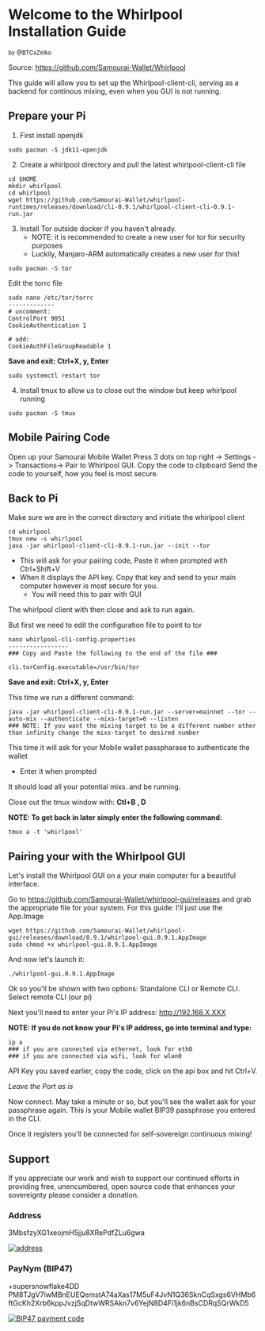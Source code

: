# Welcome to the Whirlpool Installation Guide
<sub>by @BTCxZelko</sub>

Source: https://github.com/Samourai-Wallet/Whirlpool

This guide will allow you to set up the Whirlpool-client-cli, serving as a backend for continous mixing, even when you GUI is not running.

## Prepare your Pi
   1. First install openjdk

```
sudo pacman -S jdk11-openjdk
```

   2. Create a whirlpool directory and pull the latest whirlpool-client-cli file

```
cd $HOME
mkdir whirlpool
cd whirlpool
wget https://github.com/Samourai-Wallet/whirlpool-runtimes/releases/download/cli-0.9.1/whirlpool-client-cli-0.9.1-run.jar
```

   3. Install Tor outside docker if you haven't already.
      - NOTE: it is recommended to create a new user for tor for security purposes
      - Luckily, Manjaro-ARM automatically creates a new user for this!

```
sudo pacman -S tor
```

Edit the torrc file

```
sudo nano /etc/tor/torrc
-------------
# uncomment:
ControlPort 9051
CookieAuthentication 1

# add:
CookieAuthFileGroupReadable 1
```

**Save and exit: Ctrl+X, y, Enter**

```
sudo systemctl restart tor
```

   4. Install tmux to allow us to close out the window but keep whirlpool running

```
sudo pacman -S tmux
````

## Mobile Pairing Code

Open up your Samourai Mobile Wallet
Press 3 dots on top right -> Settings -> Transactions-> Pair to Whirlpool GUI. Copy the code to clipboard
Send the code to yourself, how you feel is most secure.

## Back to Pi

Make sure we are in the correct directory and initiate the whirlpool client

```
cd whirlpool
tmux new -s whirlpool
java -jar whirlpool-client-cli-0.9.1-run.jar --init --tor
```
   - This will ask for your pairing code, Paste it when prompted with Ctrl+Shift+V
   - When it displays the API key. Copy that key and send to your main computer however is most secure for you. 
      - You will need this to pair with GUI

The whirlpool client with then close and ask to run again.

But first we need to edit the configuration file to point to tor
```
nano whirlpool-cli-config.properties
-----------------
### Copy and Paste the following to the end of the file ###

cli.torConfig.executable=/usr/bin/tor

```
**Save and exit: Ctrl+X, y, Enter**

This time we run a different command:

```
java -jar whirlpool-client-cli-0.9.1-run.jar --server=mainnet --tor --auto-mix --authenticate --mixs-target=0 --listen
### NOTE: If you want the mixing target to be a different number other than infinity change the mixs-target to desired number
```

This time it will ask for your Mobile wallet passpharase to authenticate the wallet
   - Enter it when prompted

It should load all your potential mixs. and be running.

Close out the tmux window with:
   **Ctl+B , D**

**NOTE: To get back in later simply enter the following command:**

```
tmux a -t 'whirlpool'
```

## Pairing your with the Whirlpool GUI

Let's install the Whirlpool GUI on a your main computer for a beautiful interface.

Go to https://github.com/Samourai-Wallet/whirlpool-gui/releases and grab the appropriate file for your system. For this guide: I'll just use the App.Image

```
wget https://github.com/Samourai-Wallet/whirlpool-gui/releases/download/0.9.1/whirlpool-gui.0.9.1.AppImage
sudo chmod +x whirlpool-gui.0.9.1.AppImage
```

And now let's launch it:

```
./whirlpool-gui.0.9.1.AppImage
```

Ok so you'll be shown with two options: Standalone CLI or Remote CLI. Select remote CLI (our pi)

Next you'll need to enter your Pi's IP address: http://192.168.X.XXX 

**NOTE: If you do not know your Pi's IP address, go into terminal and type:**

```
ip a
### if you are connected via ethernet, look for eth0 
### if you are connected via wifi, look for wlan0 
```

API Key you saved earlier, copy the code, click on the api box and hit Ctrl+V. 

_Leave the Port as is_

Now connect. May take a minute or so, but you'll see the wallet ask for your passphrase again. This is your Mobile wallet BIP39 
passphrase you entered in the CLI. 

Once it registers you'll be connected for self-sovereign continuous mixing!

## Support

If you appreciate our work and wish to support our continued efforts in providing free, unencumbered, open source code that enhances your sovereignty please consider a donation.

### Address

3MbsfzyXG1xeojmH5jju8XRePdfZLu6gwa

[![address](http://api.qrserver.com/v1/create-qr-code/?color=000000&bgcolor=FFFFFF&data=bc1qma3vyljvz0n3n0e7czaewx8tq5heugv2kvrcq2&qzone=1&margin=0&size=200x200&ecc=L)](https://oxt.me/address/3MbsfzyXG1xeojmH5jju8XRePdfZLu6gwa)

### PayNym (BIP47)

+supersnowflake4DD
PM8TJgV7iwMBnEUEQemstA74aXas17M5uF4JvN1Q36SknCqSxgs6VHMb6ftGcKh2Xrb6kppJvzjSqDtwWRSAkn7v6YejN8D4Fi1jk6nBsCDRqSQrWkD5 

[![BIP47 payment code](http://api.qrserver.com/v1/create-qr-code/?color=000000&bgcolor=FFFFFF&data=PM8TJgV7iwMBnEUEQemstA74aXas17M5uF4JvN1Q36SknCqSxgs6VHMb6ftGcKh2Xrb6kppJvzjSqDtwWRSAkn7v6YejN8D4Fi1jk6nBsCDRqSQrWkD5&qzone=1&margin=0&size=200x200&ecc=L)](https://paynym.is/+supersnowflake4DD)
